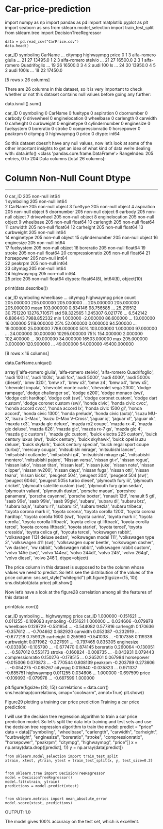 # Car-price-prediction
import numpy as np
	import pandas as pd
	import matplotlib.pyplot as plt
	import seaborn as sns
	from sklearn.model_selection import train_test_split
	from sklearn.tree import DecisionTreeRegressor
	

	data = pd.read_csv("CarPrice.csv")
	data.head()

  car_ID  symboling                   CarName  ... citympg highwaympg    price
0       1          3        alfa-romero giulia  ...      21         27  13495.0
1       2          3       alfa-romero stelvio  ...      21         27  16500.0
2       3          1  alfa-romero Quadrifoglio  ...      19         26  16500.0
3       4          2               audi 100 ls  ...      24         30  13950.0
4       5          2                audi 100ls  ...      18         22  17450.0

[5 rows x 26 columns]

There are 26 columns in this dataset, so it is very important to check whether or not this dataset contains null values before going any further:

data.isnull().sum()

car_ID              0
symboling           0
CarName             0
fueltype            0
aspiration          0
doornumber          0
carbody             0
drivewheel          0
enginelocation      0
wheelbase           0
carlength           0
carwidth            0
carheight           0
curbweight          0
enginetype          0
cylindernumber      0
enginesize          0
fuelsystem          0
boreratio           0
stroke              0
compressionratio    0
horsepower          0
peakrpm             0
citympg             0
highwaympg          0
price               0
dtype: int64

So this dataset doesn’t have any null values, now let’s look at some of the other important insights to get an idea of what kind of data we’re dealing with:
data.info()
<class 'pandas.core.frame.DataFrame'>
RangeIndex: 205 entries, 0 to 204
Data columns (total 26 columns):
 #   Column            Non-Null Count  Dtype  
---  ------            --------------  -----  
 0   car_ID            205 non-null    int64  
 1   symboling         205 non-null    int64  
 2   CarName           205 non-null    object 
 3   fueltype          205 non-null    object 
 4   aspiration        205 non-null    object 
 5   doornumber        205 non-null    object 
 6   carbody           205 non-null    object 
 7   drivewheel        205 non-null    object 
 8   enginelocation    205 non-null    object 
 9   wheelbase         205 non-null    float64
 10  carlength         205 non-null    float64
 11  carwidth          205 non-null    float64
 12  carheight         205 non-null    float64
 13  curbweight        205 non-null    int64  
 14  enginetype        205 non-null    object 
 15  cylindernumber    205 non-null    object 
 16  enginesize        205 non-null    int64  
 17  fuelsystem        205 non-null    object 
 18  boreratio         205 non-null    float64
 19  stroke            205 non-null    float64
 20  compressionratio  205 non-null    float64
 21  horsepower        205 non-null    int64  
 22  peakrpm           205 non-null    int64  
 23  citympg           205 non-null    int64  
 24  highwaympg        205 non-null    int64  
25  price             205 non-null    float64
dtypes: float64(8), int64(8), object(10)

print(data.describe())

car_ID   symboling   wheelbase  ...     citympg  highwaympg         price
count  205.000000  205.000000  205.000000  ...  205.000000  205.000000    205.000000
mean   103.000000    0.834146   98.756585  ...   25.219512   30.751220  13276.710571
std     59.322565    1.245307    6.021776  ...    6.542142    6.886443   7988.852332
min      1.000000   -2.000000   86.600000  ...   13.000000   16.000000   5118.000000
25%     52.000000    0.000000   94.500000  ...   19.000000   25.000000   7788.000000
50%    103.000000    1.000000   97.000000  ...   24.000000   30.000000  10295.000000
75%    154.000000    2.000000  102.400000  ...   30.000000   34.000000  16503.000000
max    205.000000    3.000000  120.900000  ...   49.000000   54.000000  45400.000000

[8 rows x 16 columns]

data.CarName.unique()

array(['alfa-romero giulia', 'alfa-romero stelvio',
       'alfa-romero Quadrifoglio', 'audi 100 ls', 'audi 100ls',
       'audi fox', 'audi 5000', 'audi 4000', 'audi 5000s (diesel)',
       'bmw 320i', 'bmw x1', 'bmw x3', 'bmw z4', 'bmw x4', 'bmw x5',
       'chevrolet impala', 'chevrolet monte carlo', 'chevrolet vega 2300',
       'dodge rampage', 'dodge challenger se', 'dodge d200',
       'dodge monaco (sw)', 'dodge colt hardtop', 'dodge colt (sw)',
       'dodge coronet custom', 'dodge dart custom',
       'dodge coronet custom (sw)', 'honda civic', 'honda civic cvcc',
       'honda accord cvcc', 'honda accord lx', 'honda civic 1500 gl',
       'honda accord', 'honda civic 1300', 'honda prelude',
       'honda civic (auto)', 'isuzu MU-X', 'isuzu D-Max ',
       'isuzu D-Max V-Cross', 'jaguar xj', 'jaguar xf', 'jaguar xk',
       'maxda rx3', 'maxda glc deluxe', 'mazda rx2 coupe', 'mazda rx-4',
       'mazda glc deluxe', 'mazda 626', 'mazda glc', 'mazda rx-7 gs',
       'mazda glc 4', 'mazda glc custom l', 'mazda glc custom',
       'buick electra 225 custom', 'buick century luxus (sw)',
       'buick century', 'buick skyhawk', 'buick opel isuzu deluxe',
       'buick skylark', 'buick century special',
       'buick regal sport coupe (turbo)', 'mercury cougar',
       'mitsubishi mirage', 'mitsubishi lancer', 'mitsubishi outlander',
       'mitsubishi g4', 'mitsubishi mirage g4', 'mitsubishi montero',
       'mitsubishi pajero', 'Nissan versa', 'nissan gt-r', 'nissan rogue',
       'nissan latio', 'nissan titan', 'nissan leaf', 'nissan juke',
       'nissan note', 'nissan clipper', 'nissan nv200', 'nissan dayz',
       'nissan fuga', 'nissan otti', 'nissan teana', 'nissan kicks',
       'peugeot 504', 'peugeot 304', 'peugeot 504 (sw)', 'peugeot 604sl',
       'peugeot 505s turbo diesel', 'plymouth fury iii',
       'plymouth cricket', 'plymouth satellite custom (sw)',
       'plymouth fury gran sedan', 'plymouth valiant', 'plymouth duster',
       'porsche macan', 'porcshce panamera', 'porsche cayenne',
       'porsche boxter', 'renault 12tl', 'renault 5 gtl', 'saab 99e',
       'saab 99le', 'saab 99gle', 'subaru', 'subaru dl', 'subaru brz',
       'subaru baja', 'subaru r1', 'subaru r2', 'subaru trezia',
       'subaru tribeca', 'toyota corona mark ii', 'toyota corona',
       'toyota corolla 1200', 'toyota corona hardtop',
       'toyota corolla 1600 (sw)', 'toyota carina', 'toyota mark ii',
       'toyota corolla', 'toyota corolla liftback',
       'toyota celica gt liftback', 'toyota corolla tercel',
       'toyota corona liftback', 'toyota starlet', 'toyota tercel',
       'toyota cressida', 'toyota celica gt', 'toyouta tercel',
       'vokswagen rabbit', 'volkswagen 1131 deluxe sedan',
       'volkswagen model 111', 'volkswagen type 3', 'volkswagen 411 (sw)',
       'volkswagen super beetle', 'volkswagen dasher', 'vw dasher',
       'vw rabbit', 'volkswagen rabbit', 'volkswagen rabbit custom',
       'volvo 145e (sw)', 'volvo 144ea', 'volvo 244dl', 'volvo 245',
       'volvo 264gl', 'volvo diesel', 'volvo 246'], dtype=object)

The price column in this dataset is supposed to be the column whose values we need to predict. So let’s see the distribution of the values of the price column:
	sns.set_style("whitegrid")
	plt.figure(figsize=(15, 10))
	sns.distplot(data.price)
	plt.show()

Now let’s have a look at the figure28 correlation among all the features of this dataset

print(data.corr())

car_ID  symboling  ...  highwaympg     price
car_ID            1.000000  -0.151621  ...    0.011255 -0.109093
symboling        -0.151621   1.000000  ...    0.034606 -0.079978
wheelbase         0.129729  -0.531954  ...   -0.544082  0.577816
carlength         0.170636  -0.357612  ...   -0.704662  0.682920
carwidth          0.052387  -0.232919  ...   -0.677218  0.759325
carheight         0.255960  -0.541038  ...   -0.107358  0.119336
curbweight        0.071962  -0.227691  ...   -0.797465  0.835305
enginesize       -0.033930  -0.105790  ...   -0.677470  0.874145
boreratio         0.260064  -0.130051  ...   -0.587012  0.553173
stroke           -0.160824  -0.008735  ...   -0.043931  0.079443
compressionratio  0.150276  -0.178515  ...    0.265201  0.067984
horsepower       -0.015006   0.070873  ...   -0.770544  0.808139
peakrpm          -0.203789   0.273606  ...   -0.054275 -0.085267
citympg           0.015940  -0.035823  ...    0.971337 -0.685751
highwaympg        0.011255   0.034606  ...    1.000000 -0.697599
price            -0.109093  -0.079978  ...   -0.697599  1.000000

plt.figure(figsize=(20, 15))
	correlations = data.corr()
	sns.heatmap(correlations, cmap="coolwarm", annot=True)
	plt.show()

 

Figure29 plotting a training car price prediction
Training a car price prediction:

I will use the decision tree regression algorithm to train a car price prediction model. So let’s split the data into training and test sets and use the decision tree regression algorithm to train the model:
predict = "price"
	data = data[["symboling", "wheelbase", "carlength", 
	             "carwidth", "carheight", "curbweight", 
	             "enginesize", "boreratio", "stroke", 
	             "compressionratio", "horsepower", "peakrpm", 
	             "citympg", "highwaympg", "price"]]
	x = np.array(data.drop([predict], 1))
	y = np.array(data[predict])
	

	from sklearn.model_selection import train_test_split
	xtrain, xtest, ytrain, ytest = train_test_split(x, y, test_size=0.2)
	

	from sklearn.tree import DecisionTreeRegressor
	model = DecisionTreeRegressor()
	model.fit(xtrain, ytrain)
	predictions = model.predict(xtest)
	

	from sklearn.metrics import mean_absolute_error
	model.score(xtest, predictions)

OUTPUT: 1.0

The model gives 100% accuracy on the test set, which is excellent.
